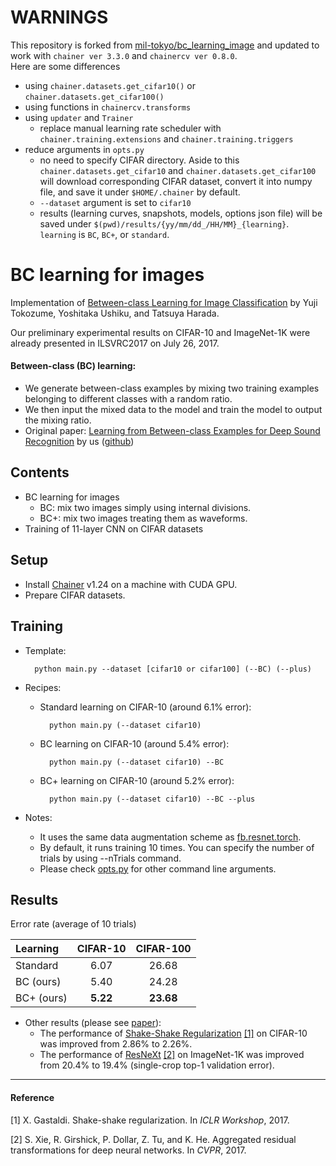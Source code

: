 # WARNINGS
This repository is forked from [mil-tokyo/bc_learning_image](https://github.com/mil-tokyo/bc_learning_image) and updated to work with `chainer ver 3.3.0` and `chainercv ver 0.8.0`.  
Here are some differences
- using `chainer.datasets.get_cifar10()` or `chainer.datasets.get_cifar100()`
- using functions in `chainercv.transforms`
- using `updater` and `Trainer`
    - replace manual learning rate scheduler with `chainer.training.extensions` and `chainer.training.triggers`
- reduce arguments in `opts.py`
    - no need to specify CIFAR directory. Aside to this `chainer.datasets.get_cifar10` and `chainer.datasets.get_cifar100` will download corresponding CIFAR dataset, convert it into numpy file, and save it under `$HOME/.chainer` by default.
    - `--dataset` argument is set to `cifar10`
    - results (learning curves, snapshots, models, options json file) will be saved under `$(pwd)/results/{yy/mm/dd_/HH/MM}_{learning}`. `learning` is `BC`, `BC+`, or `standard`.

BC learning for images
=========================

Implementation of [Between-class Learning for Image Classification](https://arxiv.org/abs/1711.10284) by Yuji Tokozume, Yoshitaka Ushiku, and Tatsuya Harada.

Our preliminary experimental results on CIFAR-10 and ImageNet-1K were already presented in ILSVRC2017 on July 26, 2017.

#### Between-class (BC) learning:
- We generate between-class examples by mixing two training examples belonging to different classes with a random ratio.
- We then input the mixed data to the model and
train the model to output the mixing ratio.
- Original paper: [Learning from Between-class Examples for Deep Sound Recognition](https://arxiv.org/abs/1711.10282) by us ([github](https://github.com/mil-tokyo/bc_learning_sound))

## Contents
- BC learning for images
	- BC: mix two images simply using internal divisions.
	- BC+: mix two images treating them as waveforms.
- Training of 11-layer CNN on CIFAR datasets


## Setup
- Install [Chainer](https://chainer.org/) v1.24 on a machine with CUDA GPU.
- Prepare CIFAR datasets.


## Training
- Template:

		python main.py --dataset [cifar10 or cifar100] (--BC) (--plus)
 
- Recipes:
	- Standard learning on CIFAR-10 (around 6.1% error):

			python main.py (--dataset cifar10)
	

	- BC learning on CIFAR-10 (around 5.4% error):

			python main.py (--dataset cifar10) --BC
	
	- BC+ learning on CIFAR-10 (around 5.2% error):

			python main.py (--dataset cifar10) --BC --plus
	
- Notes:
	- It uses the same data augmentation scheme as [fb.resnet.torch](https://github.com/facebook/fb.resnet.torch).
	- By default, it runs training 10 times. You can specify the number of trials by using --nTrials command.
	- Please check [opts.py](https://github.com/mil-tokyo/bc_learning_image/blob/master/opts.py) for other command line arguments.

## Results

Error rate (average of 10 trials)

| Learning | CIFAR-10 | CIFAR-100 |
|:--|:-:|:-:|
| Standard | 6.07  | 26.68 |
| BC (ours) | 5.40 | 24.28 |
| BC+ (ours) | **5.22** | **23.68** |

- Other results (please see [paper](https://arxiv.org/abs/1711.10284)):
	- The performance of [Shake-Shake Regularization](https://github.com/xgastaldi/shake-shake) [[1]](#1) on CIFAR-10 was improved from 2.86% to 2.26%.
	- The performance of [ResNeXt](https://github.com/facebookresearch/ResNeXt) [[2]](#2) on ImageNet-1K was improved from 20.4% to 19.4% (single-crop top-1 validation error).

---

#### Reference
<i id=1></i>[1] X. Gastaldi. Shake-shake regularization. In *ICLR Workshop*, 2017.

<i id=2></i>[2] S. Xie, R. Girshick, P. Dollar, Z. Tu, and K. He. Aggregated residual transformations for deep neural networks. In *CVPR*, 2017.
